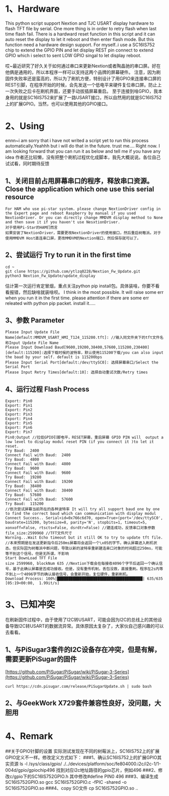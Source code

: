 # 1、Hardware
This python script support Nextion and TJC USART display hardware to flash TFT file by serial.
One more thing is in order to retry flash when last time flash fail. There is a hardward reset function in this script and it can auto reset the display to let it reboot and then enter flash mode.
But this function need a hardware design support. For myself..i use a SC16IS752 chip to extend the GPIO PIN and let display REST pin connect to extend GPIO which i select to sent LOW GPIO singal to let display reboot.

哎~最近研究了好久关于如何通过串口来更新Nextion或者陶晶驰的串口屏。好在他俩是通用的，所以本程序一样可以支持这两个品牌的屏幕硬件。
注意，因为刷固件失败率还是蛮高的，所以为了刷机方便，特别设计了用GPIO来连接串口屏的REST引脚，在程序开始的时候，会先发送一个低电平来硬件复位串口屏。防止上一次失败之后卡在刷机界面，还要手动拔插屏幕重启。
至于连接到啥GPIO，我本身用的就是SC16IS752来扩展了一路USART接口，所以自然用的就是SC16IS752上的扩展GPIO。当然，也可以使用其他的GPIO接口。

# 2、Using
ennn~i am sorry that i have not writed a script yet to run this process automatically.Yeahhh but i will do that in the future. trust me....
Right now. I am looking forward that you can run it as below and tell me if you have any idea
作者还比较懒，没有把整个刷机过程优化成脚本，我先大概说说。各位自己试试看，同时期待反馈
## 1、关闭目前占用屏幕串口的程序，释放串口资源。Close the application which one use this serial resource
	For HAM who use pi-star system. please change NextionDriver config in the Expert page and reboot Raspberry by manual if you used NextionDriver. Or you can directly change MMDVM display method to None and then save it if you haven't use NesxtionDriver.
	对于使用Pi-Star的HAM们而言
	如果安装了NextionDriver，需要更改NextionDriver的使用接口，然后重启树莓派。对于使用MMDVM Host直连串口屏，更改MMDVM的Nextion端口，然后保存就可以了。
## 2、尝试运行 Try to run it in the first time
```
cd ~
git clone https://github.com/ytlzq0228/Nextion_Fw_Update.git
python3 Nextion_Fw_Update/update_display
```
估计第一次运行肯定冒烟，重点关注python pip install包。具体装啥，你要不看看报错，然后缺啥就装啥呗。
I think in the most possible. It will raise some err when you run it in the first time. please attention if there are some err releated with python pip packet. install it.....

## 3、参数 Parameter
```
Please Input Update File Name[default:MMDVM_USART_HMI_T124_115200.tft]: //输入同文件夹下的tft文件名称Input Update File Name
Please Input Download Baud[9600,19200,38400,57600,115200,230400][default:115200]:选择下载时候的波特率，默认使用115200下载/you can also input the baud by your self. default is 115200bps
Please Input Serial Port[default:/dev/ttySC0]: 选择屏幕串口/Select the Serial Port
Please Input Retry Times[default:10]: 选择自动重试次数/Retry times
```

## 4、运行过程 Flash Process
```
Export: Pin0
Export: Pin1
Export: Pin2
Export: Pin3
Export: Pin4
Export: Pin5
Export: Pin6
Export: Pin7
Pin0:Output //拉低GPIO引脚电平，RESET屏幕，重启屏幕 GPIO PIN will  output a low level to display modul reset PIN (if you connect it )to let it reset.
Try Baud:  2400
Connect Fail with Baud:  2400
Try Baud:  4800
Connect Fail with Baud:  4800
Try Baud:  9600
Connect Fail with Baud:  9600
Try Baud:  19200
Connect Fail with Baud:  19200
Try Baud:  38400
Connect Fail with Baud:  38400
Try Baud:  57600
Connect Fail with Baud:  57600
Try Baud:  115200
//依次尝试屏幕当前所在的各种波特率 It will try all support baud one by one to find the correct baud which can communication with display modul
Connect Success.. Serial<id=0x766c6d70, open=True>(port='/dev/ttySC0', baudrate=115200, bytesize=8, parity='N', stopbits=1, timeout=5, xonxoff=False, rtscts=False, dsrdtr=False) //建连成功，反馈串口对象参数
file_size:2599960 //TFT文件尺寸
Warning...Wait Echo timeout but it still OK to try to update tft file. //本来预期是在发送更新指令后250ms屏幕将会返回一个\x05的字节，确认屏幕进入刷机状态。但实际因为树莓派中断问题，导致以新的波特率重新建连串口对象的时间超过250ms，可能等不到这个信号。但是无所谓，不影响
Start DownLoad TFT File
size 2599960, blockNum 635 //Nextion下载会在每接收4096个字节后返回一个确认信号，基于此确认屏幕是否成功接收。但是，没有重传机制，丢包没救，直接重刷。程序在2s内等不到上一个4096字节的确认接收信号，会重新开始，复位硬件，重新刷机。
Download Process: 100%|██████████████████████████████████████| 635/635 [05:19<00:00,  1.99it/s]
```

# 3、已知冲突
在刷新固件过程中，由于使用了I2C转USART，可能会因为I2C的总线上的其他设备导致I2C转USART的数据流异常。具体原因太复杂了，大家伙自己感兴趣的可以去看看。
## 1、与PiSugar3套件的I2C设备存在冲突，但是有解，需要更新PiSugar的固件
[https://github.com/PiSugar/PiSugar/wiki/PiSugar-3-Series](https://github.com/PiSugar/PiSugar/wiki/PiSugar-3-Series)
```
curl https://cdn.pisugar.com/release/PiSugarUpdate.sh | sudo bash
```
## 2、与GeekWork X729套件兼容性良好，没问题，大胆用

# 4、Remark
##关于GPIO针脚的设置
实际测试发现在不同的树莓派上，SC16IS752上的扩展GPIO定义不一样。修改定义方式如下：
###1、确认SC16IS752上的扩展GPIO其实资源
ls -l /sys/class/gpio/
./../devices/platform/soc/fe804000.i2c/i2c-1/1-004d/gpio/gpiochip496
找到对应i2c地址路径的gpio芯片，例如496
###2、修改c/gpio下的SC16IS752GPIO.h
其中修改#define PIN0 496
###3、编译生成SC16IS752GPIO.so
gcc SC16IS752GPIO.c -fPIC -shared -o SC16IS752GPIO.so
###4、copy SO文件
cp SC16IS752GPIO.so ..
